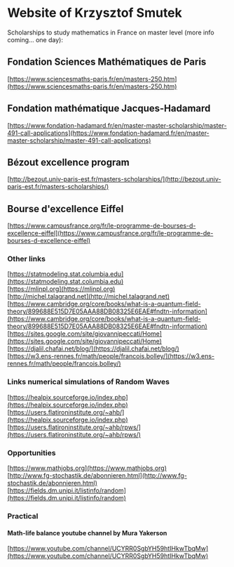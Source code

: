 # Website of Krzysztof Smutek 

Scholarships to study mathematics in France on master level (more info coming... one day): 

## Fondation Sciences Mathématiques de Paris
[https://www.sciencesmaths-paris.fr/en/masters-250.htm](https://www.sciencesmaths-paris.fr/en/masters-250.htm)

## Fondation mathématique Jacques-Hadamard
[https://www.fondation-hadamard.fr/en/master-master-scholarship/master-491-call-applications](https://www.fondation-hadamard.fr/en/master-master-scholarship/master-491-call-applications)

## Bézout excellence program
[http://bezout.univ-paris-est.fr/masters-scholarships/](http://bezout.univ-paris-est.fr/masters-scholarships/)

## Bourse d'excellence Eiffel
[https://www.campusfrance.org/fr/le-programme-de-bourses-d-excellence-eiffel](https://www.campusfrance.org/fr/le-programme-de-bourses-d-excellence-eiffel)

### Other links
[https://statmodeling.stat.columbia.edu](https://statmodeling.stat.columbia.edu) <br>
[https://mlinpl.org](https://mlinpl.org) <br>
[http://michel.talagrand.net](http://michel.talagrand.net) <br>
[https://www.cambridge.org/core/books/what-is-a-quantum-field-theory/899688E515D7E05AAA88DB08325E6EAE#fndtn-information](https://www.cambridge.org/core/books/what-is-a-quantum-field-theory/899688E515D7E05AAA88DB08325E6EAE#fndtn-information) <br>
[https://sites.google.com/site/giovannipeccati/Home](https://sites.google.com/site/giovannipeccati/Home) <br>
[https://djalil.chafai.net/blog/](https://djalil.chafai.net/blog/) <br>
[https://w3.ens-rennes.fr/math/people/francois.bolley/](https://w3.ens-rennes.fr/math/people/francois.bolley/)

### Links numerical simulations of Random Waves
[https://healpix.sourceforge.io/index.php](https://healpix.sourceforge.io/index.php) <br>
[https://users.flatironinstitute.org/~ahb/](https://healpix.sourceforge.io/index.php) <br>
[https://users.flatironinstitute.org/~ahb/rpws/](https://users.flatironinstitute.org/~ahb/rpws/)

### Opportunities
[https://www.mathjobs.org](https://www.mathjobs.org) <br>
[http://www.fg-stochastik.de/abonnieren.html](http://www.fg-stochastik.de/abonnieren.html) <br>
[https://fields.dm.unipi.it/listinfo/random](https://fields.dm.unipi.it/listinfo/random)

### Practical
#### Math-life balance youtube channel by Mura Yakerson
[https://www.youtube.com/channel/UCYRR0SgbYH59htIHkwTbqMw](https://www.youtube.com/channel/UCYRR0SgbYH59htIHkwTbqMw) <br>

